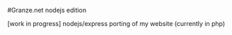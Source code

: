 #Granze.net nodejs edition

[work in progress] nodejs/express porting of my website (currently in php)